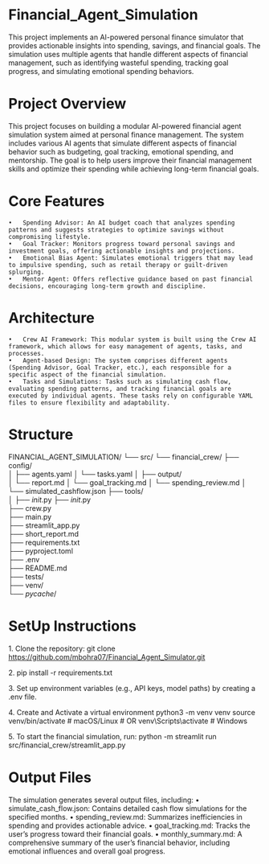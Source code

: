 # Financial_Agent_Simulation
This project implements an AI-powered personal finance simulator that provides actionable insights into spending, savings, and financial goals. The simulation uses multiple agents that handle different aspects of financial management, such as identifying wasteful spending, tracking goal progress, and simulating emotional spending behaviors.

# Project Overview

This project focuses on building a modular AI-powered financial agent simulation system aimed at personal finance management. The system includes various AI agents that simulate different aspects of financial behavior such as budgeting, goal tracking, emotional spending, and mentorship. The goal is to help users improve their financial management skills and optimize their spending while achieving long-term financial goals.

# Core Features
	•	Spending Advisor: An AI budget coach that analyzes spending patterns and suggests strategies to optimize savings without compromising lifestyle.
	•	Goal Tracker: Monitors progress toward personal savings and investment goals, offering actionable insights and projections.
	•	Emotional Bias Agent: Simulates emotional triggers that may lead to impulsive spending, such as retail therapy or guilt-driven splurging.
	•	Mentor Agent: Offers reflective guidance based on past financial decisions, encouraging long-term growth and discipline.

# Architecture
	•	Crew AI Framework: This modular system is built using the Crew AI framework, which allows for easy management of agents, tasks, and processes.
	•	Agent-based Design: The system comprises different agents (Spending Advisor, Goal Tracker, etc.), each responsible for a specific aspect of the financial simulation.
	•	Tasks and Simulations: Tasks such as simulating cash flow, evaluating spending patterns, and tracking financial goals are executed by individual agents. These tasks rely on configurable YAML files to ensure flexibility and adaptability.

# Structure

FINANCIAL_AGENT_SIMULATION/
└── src/
    └── financial_crew/
        ├── config/                      
        │   ├── agents.yaml
        │   └── tasks.yaml
        │
        ├── output/                      
        │   └── report.md
        │   └── goal_tracking.md
        │   └── spending_review.md
        │   └── simulated_cashflow.json
        ├── tools/                       
        │   ├── _init_.py
        ├── _init_.py                  
        ├── crew.py                     
        ├── main.py                   
        ├── streamlit_app.py             
        ├── short_report.md           
        ├── requirements.txt             
        ├── pyproject.toml              
        ├── .env                        
        ├── README.md                  
        ├── tests/                       
        ├── venv/                        
        └── _pycache_/                 

# SetUp Instructions

1.⁠ ⁠Clone the repository:
    git clone https://github.com/mbohra07/Financial_Agent_Simulator.git


2.⁠ ⁠pip install -r requirements.txt

3.⁠ ⁠Set up environment variables (e.g., API keys, model paths) by creating a .env file.

4.⁠ ⁠Create and Activate a virtual environment
    python3 -m venv venv
    source venv/bin/activate  # macOS/Linux
    # OR
    venv\Scripts\activate     # Windows

5.⁠ ⁠To start the financial simulation, run:
    python -m streamlit run src/financial_crew/streamlit_app.py

# Output Files

The simulation generates several output files, including:
	•	simulate_cash_flow.json: Contains detailed cash flow simulations for the specified months.
	•	spending_review.md: Summarizes inefficiencies in spending and provides actionable advice.
	•	goal_tracking.md: Tracks the user’s progress toward their financial goals.
	•	monthly_summary.md: A comprehensive summary of the user’s financial behavior, including emotional influences and overall    goal progress.
